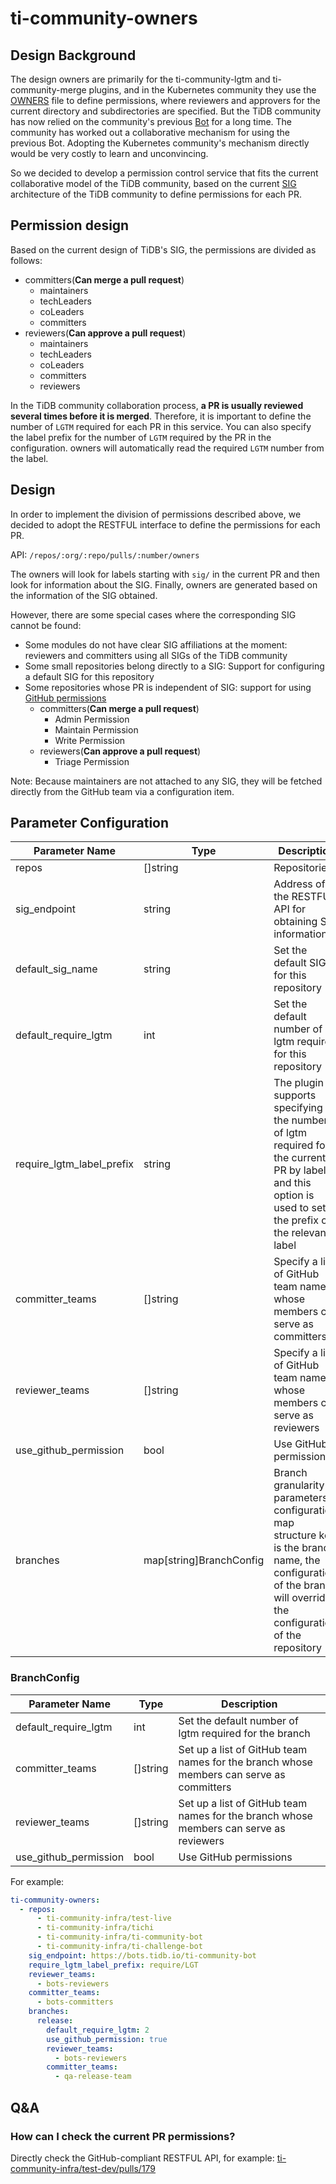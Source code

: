 # ti-community-owners

## Design Background

The design owners are primarily for the ti-community-lgtm and ti-community-merge plugins, and in the Kubernetes community they use the [OWNERS](https://github.com/kubernetes/test-infra/blob/master/OWNERS) file to define permissions, where reviewers and approvers for the current directory and subdirectories are specified. But the TiDB community has now relied on the community's previous [Bot](https://github.com/pingcap-incubator/cherry-bot) for a long time. The community has worked out a collaborative mechanism for using the previous Bot. Adopting the Kubernetes community's mechanism directly would be very costly to learn and unconvincing.

So we decided to develop a permission control service that fits the current collaborative model of the TiDB community, based on the current [SIG](https://github.com/pingcap/community) architecture of the TiDB community to define permissions for each PR.

## Permission design

Based on the current design of TiDB's SIG, the permissions are divided as follows:

- committers(**Can merge a pull request**)
  - maintainers
  - techLeaders
  - coLeaders
  - committers
- reviewers(**Can approve a pull request**)
  - maintainers
  - techLeaders
  - coLeaders
  - committers
  - reviewers

In the TiDB community collaboration process, **a PR is usually reviewed several times before it is merged**. Therefore, it is important to define the number of `LGTM` required for each PR in this service. You can also specify the label prefix for the number of `LGTM` required by the PR in the configuration. owners will automatically read the required `LGTM` number from the label.

## Design

In order to implement the division of permissions described above, we decided to adopt the RESTFUL interface to define the permissions for each PR.

API: `/repos/:org/:repo/pulls/:number/owners`

The owners will look for labels starting with `sig/` in the current PR and then look for information about the SIG. Finally, owners are generated based on the information of the SIG obtained.

However, there are some special cases where the corresponding SIG cannot be found:
- Some modules do not have clear SIG affiliations at the moment: reviewers and committers using all SIGs of the TiDB community
- Some small repositories belong directly to a SIG: Support for configuring a default SIG for this repository
- Some repositories whose PR is independent of SIG: support for using [GitHub permissions](https://docs.github.com/en/organizations/managing-access-to-your-organizations-repositories/repository-permission-levels-for-an-organization)
  - committers(**Can merge a pull request**)
    - Admin Permission
    - Maintain Permission
    - Write Permission
  - reviewers(**Can approve a pull request**)
    - Triage Permission

Note: Because maintainers are not attached to any SIG, they will be fetched directly from the GitHub team via a configuration item.

## Parameter Configuration 

| Parameter Name            | Type                    | Description                                                                                                                                                          |
|---------------------------|-------------------------|----------------------------------------------------------------------------------------------------------------------------------------------------------------------|
| repos                     | []string                | Repositories                                                                                                                                                         |
| sig_endpoint              | string                  | Address of the RESTFUL API for obtaining SIG information                                                                                                             |
| default_sig_name          | string                  | Set the default SIG for this repository                                                                                                                              |
| default_require_lgtm      | int                     | Set the default number of lgtm required for this repository                                                                                                          |
| require_lgtm_label_prefix | string                  | The plugin supports specifying the number of lgtm required for the current PR by label, and this option is used to set the prefix of the relevant label              |
| committer_teams           | []string                | Specify a list of GitHub team names whose members can serve as committers                                                                                            |
| reviewer_teams            | []string                | Specify a list of GitHub team names whose members can serve as reviewers                                                                                             |
| use_github_permission     | bool                    | Use GitHub permissions                                                                                                                                               |
| branches                  | map[string]BranchConfig | Branch granularity parameters configuration, map structure key is the branch name, the configuration of the branch will override the configuration of the repository |

### BranchConfig

| Parameter Name              | Type     | Description                                                                             |
|-----------------------------|----------|-----------------------------------------------------------------------------------------|
| default_require_lgtm        | int      | Set the default number of lgtm required for the branch                                  |
| committer_teams             | []string | Set up a list of GitHub team names for the branch whose members can serve as committers |
| reviewer_teams              | []string | Set up a list of GitHub team names for the branch whose members can serve as reviewers  |
| use_github_permission       | bool     | Use GitHub permissions                                                                  |

For example:

```yml
ti-community-owners:
  - repos:
      - ti-community-infra/test-live
      - ti-community-infra/tichi
      - ti-community-infra/ti-community-bot
      - ti-community-infra/ti-challenge-bot
    sig_endpoint: https://bots.tidb.io/ti-community-bot
    require_lgtm_label_prefix: require/LGT
    reviewer_teams:
      - bots-reviewers
    committer_teams:
      - bots-committers
    branches:
      release:
        default_require_lgtm: 2
        use_github_permission: true
        reviewer_teams:
          - bots-reviewers
        committer_teams:
          - qa-release-team
```

## Q&A

### How can I check the current PR permissions?

 Directly check the GitHub-compliant RESTFUL API, for example: [ti-community-infra/test-dev/pulls/179](https://prow.tidb.io/ti-community-owners/repos/ti-community-infra/test-dev/pulls/179/owners)
